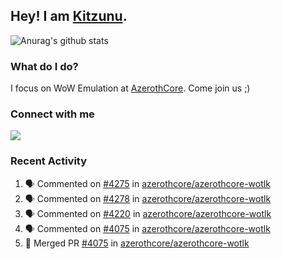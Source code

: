 ## Hey! I am [Kitzunu](https://Github.com/Kitzunu).

![Anurag's github stats](https://github-readme-stats.kitzunu.vercel.app/api?username=Kitzunu&show_icons=true)

### What do I do?

I focus on WoW Emulation at [AzerothCore](https://Github.com/AzerothCore). Come join us ;)

### Connect with me
[![](https://img.shields.io/badge/AzerothCore%20Discord-Connect%20with%20me!-green)](https://discord.com/invite/gkt4y2x)

### Recent Activity

<!--START_SECTION:activity-->
1. 🗣 Commented on [#4275](https://github.com/azerothcore/azerothcore-wotlk/issues/4275) in [azerothcore/azerothcore-wotlk](https://github.com/azerothcore/azerothcore-wotlk)
2. 🗣 Commented on [#4278](https://github.com/azerothcore/azerothcore-wotlk/issues/4278) in [azerothcore/azerothcore-wotlk](https://github.com/azerothcore/azerothcore-wotlk)
3. 🗣 Commented on [#4220](https://github.com/azerothcore/azerothcore-wotlk/issues/4220) in [azerothcore/azerothcore-wotlk](https://github.com/azerothcore/azerothcore-wotlk)
4. 🗣 Commented on [#4075](https://github.com/azerothcore/azerothcore-wotlk/issues/4075) in [azerothcore/azerothcore-wotlk](https://github.com/azerothcore/azerothcore-wotlk)
5. 🎉 Merged PR [#4075](https://github.com/azerothcore/azerothcore-wotlk/pull/4075) in [azerothcore/azerothcore-wotlk](https://github.com/azerothcore/azerothcore-wotlk)
<!--END_SECTION:activity-->
